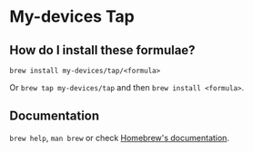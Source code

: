 # My-devices Tap

## How do I install these formulae?

`brew install my-devices/tap/<formula>`

Or `brew tap my-devices/tap` and then `brew install <formula>`.

## Documentation

`brew help`, `man brew` or check [Homebrew's documentation](https://docs.brew.sh).
